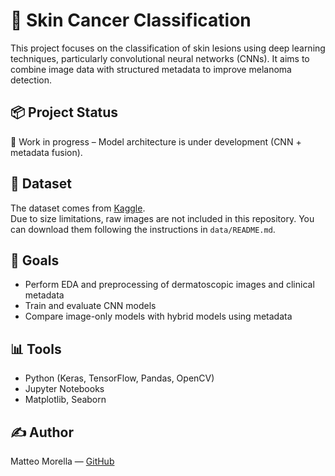 # 🧠 Skin Cancer Classification

This project focuses on the classification of skin lesions using deep learning techniques, particularly convolutional neural networks (CNNs). It aims to combine image data with structured metadata to improve melanoma detection.

## 📦 Project Status
🚧 Work in progress – Model architecture is under development (CNN + metadata fusion).

## 📁 Dataset
The dataset comes from [Kaggle]([https://www.kaggle.com/competitions/isic-2024-challenge]).  
Due to size limitations, raw images are not included in this repository. You can download them following the instructions in `data/README.md`.

## 📌 Goals
- Perform EDA and preprocessing of dermatoscopic images and clinical metadata
- Train and evaluate CNN models
- Compare image-only models with hybrid models using metadata

## 📊 Tools
- Python (Keras, TensorFlow, Pandas, OpenCV)
- Jupyter Notebooks
- Matplotlib, Seaborn

## ✍️ Author
Matteo Morella — [GitHub](https://github.com/mat126)
